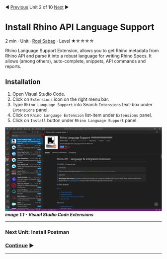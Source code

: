 :arrow_backward: [Previous](./01.InstallVisualStudioCode.md) Unit 2 of 10 [Next](./03.InstallPostman.md) :arrow_forward:

# Install Rhino API Language Support
2 min · Unit · [Roei Sabag](https://www.linkedin.com/in/roei-sabag-247aa18/) · Level ★☆☆☆☆

Rhino Language Support Extension, allows you to get Rhino metadata from Rhino API and parse it into a robust language for writing Rhino Specs. It allows (among others), auto-complete, snippets, API commands and reports.
  
## Installation
1. Open Visual Studio Code.
2. Click on `Extensions` icon on the right menu bar.
3. Type `Rhino Language Support` into Search `Extensions` text-box under `Extensions` panel.
4. Click on `Rhino Language Extension` list-item under `Extensions` panel.
5. Click on `Install` button under `Rhino Language Support` panel.

![image 1.1 - visual studio Code Extensions](./Images/m01u02_1.png)  
_**image 1.1 - Visual Studio Code Extensions**_

---
### Next Unit: Install Postman
### [Continue](./03.InstallPostman.md) :arrow_forward:
---
